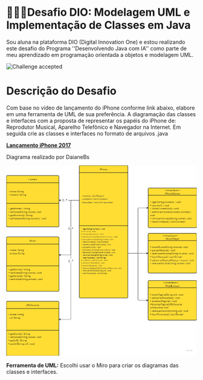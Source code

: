 # 👩🏻‍💻**Desafio DIO: Modelagem UML e Implementação de Classes em Java**

Sou aluna na plataforma DIO (Digital Innovation One) e estou realizando este desafio do Programa ''Desenvolvendo Java com IA'' como parte de meu aprendizado em programação orientada a objetos e modelagem UML.

![Challenge accepted](https://media.tenor.com/iut0kLIO1OsAAAAC/dewey-duck-ducktales.gif)

# **Descrição do Desafio**

Com base no vídeo de lançamento do iPhone conforme link abaixo, elabore em uma ferramenta de UML de sua preferência. A diagramação das classes e interfaces com a proposta de representar os papéis do iPhone de: Reprodutor Musical, Aparelho Telefônico e Navegador na Internet. Em seguida crie as classes e interfaces no formato de arquivos .java

[**Lançamento iPhone 2017**](https://www.youtube.com/watch?v=9ou608QQRq8)

Diagrama realizado por DaianeBs

![diagramaUMLdaianeBS](src/edu/daianebs/images/README/diagramaUMLdaianeBS.png)

**Ferramenta de UML:** Escolhi usar o Miro para criar os diagramas das classes e interfaces.

